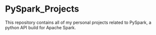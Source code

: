# PySpark_Projects
This repository contains all of my personal projects related to PySpark, a python API build for Apache Spark.
